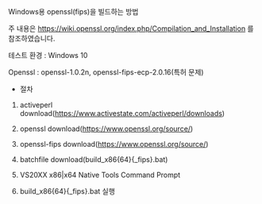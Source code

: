 Windows용 openssl(fips)을 빌드하는 방법

주 내용은 https://wiki.openssl.org/index.php/Compilation_and_Installation 를 참조하였습니다.

테스트 환경 : Windows 10 

Openssl : openssl-1.0.2n, openssl-fips-ecp-2.0.16(특허 문제)

- 절차

1. activeperl download(https://www.activestate.com/activeperl/downloads)

2. openssl download(https://www.openssl.org/source/)

3. openssl-fips download(https://www.openssl.org/source/)

4. batchfile download(build_x86{64}{_fips}.bat)

5. VS20XX x86|x64 Native Tools Command Prompt

6. build_x86{64}{_fips}.bat 실행

